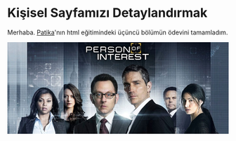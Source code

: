 # Kişisel Sayfamızı Detaylandırmak

Merhaba. [Patika](www.patika.dev)'nın html eğitimindeki üçüncü bölümün ödevini tamamladım.

<img src="images/person-of-interest.jpg" alt="Person of Interest"/>